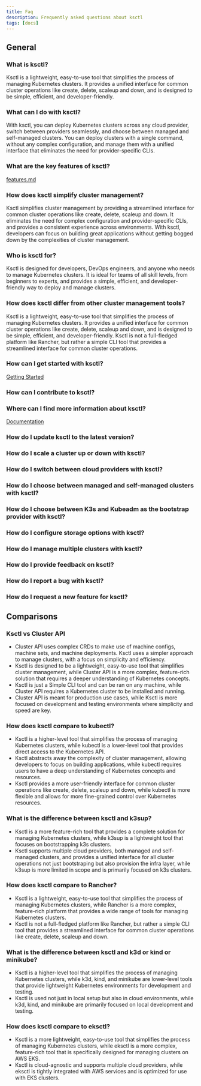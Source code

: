 ```yaml
---
title: Faq
description: Frequently asked questions about ksctl
tags: [docs]
---
```


## General

### What is ksctl?
Ksctl is a lightweight, easy-to-use tool that simplifies the process of managing Kubernetes clusters. It provides a unified interface for common cluster operations like create, delete, scaleup and down, and is designed to be simple, efficient, and developer-friendly.

### What can I do with ksctl?
With ksctl, you can deploy Kubernetes clusters across any cloud provider, switch between providers seamlessly, and choose between managed and self-managed clusters. You can deploy clusters with a single command, without any complex configuration, and manage them with a unified interface that eliminates the need for provider-specific CLIs.

### What are the key features of ksctl?

[features.md](Features)

### How does ksctl simplify cluster management?
Ksctl simplifies cluster management by providing a streamlined interface for common cluster operations like create, delete, scaleup and down. It eliminates the need for complex configuration and provider-specific CLIs, and provides a consistent experience across environments. With ksctl, developers can focus on building great applications without getting bogged down by the complexities of cluster management.

### Who is ksctl for?
Ksctl is designed for developers, DevOps engineers, and anyone who needs to manage Kubernetes clusters. It is ideal for teams of all skill levels, from beginners to experts, and provides a simple, efficient, and developer-friendly way to deploy and manage clusters.

### How does ksctl differ from other cluster management tools?
Ksctl is a lightweight, easy-to-use tool that simplifies the process of managing Kubernetes clusters. It provides a unified interface for common cluster operations like create, delete, scaleup and down, and is designed to be simple, efficient, and developer-friendly. Ksctl is not a full-fledged platform like Rancher, but rather a simple CLI tool that provides a streamlined interface for common cluster operations.

### How can I get started with ksctl?

[Getting Started](getting-started)

### How can I contribute to ksctl?


### Where can I find more information about ksctl?

[Documentation](https://docs.ksctl.io)

### How do I update ksctl to the latest version?

### How do I scale a cluster up or down with ksctl?

### How do I switch between cloud providers with ksctl?

### How do I choose between managed and self-managed clusters with ksctl?

### How do I choose between K3s and Kubeadm as the bootstrap provider with ksctl?

### How do I configure storage options with ksctl?

### How do I manage multiple clusters with ksctl?

### How do I provide feedback on ksctl?

### How do I report a bug with ksctl?

### How do I request a new feature for ksctl?


## Comparisons

### Ksctl vs Cluster API
- Cluster API uses complex CRDs to make use of machine configs, machine sets, and machine deployments. Ksctl uses a simpler approach to manage clusters, with a focus on simplicity and efficiency.
- Ksctl is designed to be a lightweight, easy-to-use tool that simplifies cluster management, while Cluster API is a more complex, feature-rich solution that requires a deeper understanding of Kubernetes concepts.
- Ksctl is just a Simple CLI tool and can be ran on any machine, while Cluster API requires a Kubernetes cluster to be installed and running.
- Cluster API is meant for production use cases, while Ksctl is more focused on development and testing environments where simplicity and speed are key.

### How does ksctl compare to kubectl?
- Ksctl is a higher-level tool that simplifies the process of managing Kubernetes clusters, while kubectl is a lower-level tool that provides direct access to the Kubernetes API.
- Ksctl abstracts away the complexity of cluster management, allowing developers to focus on building applications, while kubectl requires users to have a deep understanding of Kubernetes concepts and resources.
- Ksctl provides a more user-friendly interface for common cluster operations like create, delete, scaleup and down, while kubectl is more flexible and allows for more fine-grained control over Kubernetes resources.

### What is the difference between ksctl and k3sup?
- Ksctl is a more feature-rich tool that provides a complete solution for managing Kubernetes clusters, while k3sup is a lightweight tool that focuses on bootstrapping k3s clusters.
- Ksctl supports multiple cloud providers, both managed and self-managed clusters, and provides a unified interface for all cluster operations not just bootstraping but also provision the infra layer, while k3sup is more limited in scope and is primarily focused on k3s clusters.

### How does ksctl compare to Rancher?
- Ksctl is a lightweight, easy-to-use tool that simplifies the process of managing Kubernetes clusters, while Rancher is a more complex, feature-rich platform that provides a wide range of tools for managing Kubernetes clusters.
- Ksctl is not a full-fledged platform like Rancher, but rather a simple CLI tool that provides a streamlined interface for common cluster operations like create, delete, scaleup and down.

### What is the difference between ksctl and k3d or kind or minikube?
- Ksctl is a higher-level tool that simplifies the process of managing Kubernetes clusters, while k3d, kind, and minikube are lower-level tools that provide lightweight Kubernetes environments for development and testing.
- Ksctl is used not just in local setup but also in cloud environments, while k3d, kind, and minikube are primarily focused on local development and testing.

### How does ksctl compare to eksctl?
- Ksctl is a more lightweight, easy-to-use tool that simplifies the process of managing Kubernetes clusters, while eksctl is a more complex, feature-rich tool that is specifically designed for managing clusters on AWS EKS.
- Ksctl is cloud-agnostic and supports multiple cloud providers, while eksctl is tightly integrated with AWS services and is optimized for use with EKS clusters.


